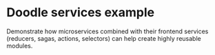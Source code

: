 # Doodle services example

Demonstrate how microservices combined with their frontend services (reducers, sagas, actions, selectors) can help create highly reusable modules.

